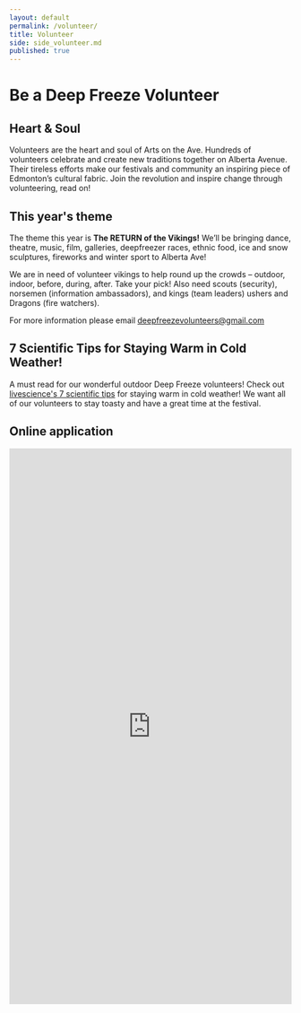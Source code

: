 ```yaml
---
layout: default
permalink: /volunteer/
title: Volunteer
side: side_volunteer.md
published: true
---
```


# Be a Deep Freeze Volunteer

## Heart & Soul

Volunteers are the heart and soul of Arts on the Ave. Hundreds of volunteers celebrate and create new traditions together on Alberta Avenue. Their tireless efforts make our festivals and community an inspiring piece of Edmonton’s cultural fabric. Join the revolution and inspire change through volunteering, read on!

## This year's theme

The theme this year is **The RETURN of the Vikings!** We’ll be bringing dance, theatre, music, film, galleries, deepfreezer races, ethnic food, ice and snow sculptures, fireworks and winter sport to Alberta Ave!

We are in need of volunteer vikings to help round up the crowds – outdoor, indoor, before, during, after. Take your pick! Also need scouts (security), norsemen (information ambassadors), and kings (team leaders) ushers and Dragons (fire watchers).

For more information please email <deepfreezevolunteers@gmail.com>

## 7 Scientific Tips for Staying Warm in Cold Weather!

A must read for our wonderful outdoor Deep Freeze volunteers! Check out [livescience's 7 scientific tips](http://www.livescience.com/49050-staying-warm-scientific-tips.html) for staying warm in cold weather! We want all of our volunteers to stay toasty and have a great time at the festival.  



## Online application

<iframe width="100%" height="991" frameborder="0" marginheight="0" marginwidth="0" src="https://docs.google.com/spreadsheet/embeddedform?formkey=dDVDVE5XUU0tR1E2MXhGTmRheWthLWc6MQ"></iframe>